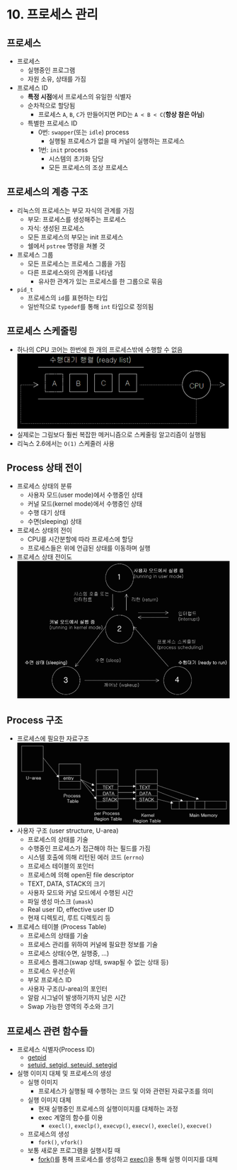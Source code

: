 # 10. 프로세스 관리
## 프로세스
* 프로세스
	* 실행중인 프로그램
	* 자원 소유, 상태를 가짐
* 프로세스 ID
	* **특정 시점**에서 프로세스의 유일한 식별자
	* 순차적으로 할당됨
		* 프로세스 `A`, `B`, `C`가 만들어지면 PID는 `A < B < C`(**항상 참은 아님**)
	* 특별한 프로세스 ID
		* 0번: `swapper`(또는 `idle`) process
			* 실행될 프로세스가 없을 때 커널이 실행하는 프로세스
		* 1번: `init` process
			* 시스템의 초기화 담당
			* 모든 프로세스의 조상 프로세스
## 프로세스의 계층 구조
* 리눅스의 프로세스는 부모 자식의 관계를 가짐
	* 부모: 프로세스를 생성해주는 프로세스
	* 자식: 생성된 프로세스
	* 모든 프로세스의 부모는 init 프로세스
	* 쉘에서 `pstree` 명령을 쳐볼 것
* 프로세스 그룹
	* 모든 프로세스는 프로세스 그룹을 가짐
	* 다른 프로세스와의 관계를 나타냄
		* 유사한 관계가 있는 프로세스를 한 그룹으로 묶음
* `pid_t`
	* 프로세스의 `id`를 표현하는 타입
	* 일반적으로 `typedef`를 통해 `int` 타입으로 정의됨
## 프로세스 스케줄링
* 하나의 CPU 코어는 한번에 한 개의 프로세스밖에 수행할 수 없음
![readylist](./ready_list.png?raw=true)
* 실제로는 그림보다 훨씬 복잡한 메커니즘으로 스케줄링 알고리즘이 실행됨
* 리눅스 2.6에서는 `O(1)` 스케줄러 사용
## Process 상태 전이
* 프로세스 상태의 분류
	* 사용자 모드(user mode)에서 수행중인 상태
	* 커널 모드(kernel mode)에서 수행중인 상태
	* 수행 대기 상태
	* 수면(sleeping) 상태
* 프로세스 상태의 전이
	* CPU를 시간분할에 따라 프로세스에 할당
	* 프로세스들은 위에 언급된 상태를 이동하며 실행
* 프로세스 상태 전이도
![process-status-tree](./process_status_tree.png?raw=true)
## Process 구조
* 프로세스에 필요한 자료구조
![process-data-structure](./process_data_structure.png?raw=true)
* 사용자 구조 (user structure, U-area)
	* 프로세스의 상태를 기술
	* 수행중인 프로세스가 접근해야 하는 필드를 가짐
  * 시스템 호출에 의해 리턴된 에러 코드 (`errno`)
  * 프로세스 테이블의 포인터
  * 프로세스에 의해 open된 file descriptor
  * TEXT, DATA, STACK의 크기
  * 사용자 모드와 커널 모드에서 수행된 시간
  * 파일 생성 마스크 (`umask`)
  * Real user ID, effective user ID
  * 현재 디렉토리, 루트 디렉토리 등
* 프로세스 테이블 (Process Table)
	* 프로세스의 상태를 기술
  * 프로세스 관리를 위하여 커널에 필요한 정보를 기술
  * 프로세스 상태(수면, 실행중, ...)
  * 프로세스 플래그(swap 상태, swap될 수 없는 상태 등)
  * 프로세스 우선순위
  * 부모 프로세스 ID
  * 사용자 구조(U-area)의 포인터
  * 알람 시그널이 발생하기까지 남은 시간
  * Swap 가능한 영역의 주소와 크기

## 프로세스 관련 함수들
* 프로세스 식별자(Process ID)
	* [getpid](./getpid)
	* [setuid, setgid, seteuid, setegid](./set_id)
* 실행 이미지 대체 및 프로세스의 생성
	* 실행 이미지
		* 프로세스가 실행될 때 수행하는 코드 및 이와 관련된 자료구조를 의미
	* 실행 이미지 대체
		* 현재 실행중인 프로세스의 실행이미지를 대체하는 과정
		* exec 계열의 함수를 이용
			* `execl()`, `execlp()`, `execvp()`, `execv()`, `execle()`, `execve()`
	* 프로세스의 생성
		* `fork()`, `vfork()`
	* 보통 새로운 프로그램을 실행시킬 때
		* [fork()](./fork)를 통해 프로세스를 생성하고 [exec()](./exec)을 통해 실행 이미지를 대체



